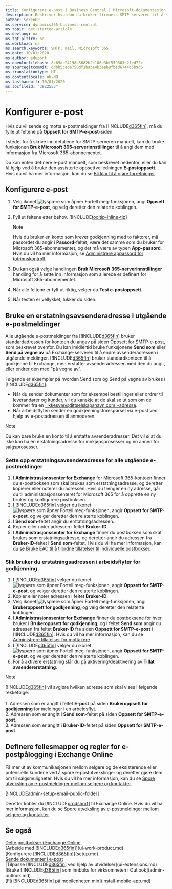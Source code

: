 ```yaml
---
title: Konfigurere e-post i Business Central | Microsoft-dokumentasjon
description: Beskriver hvordan du bruker firmaets SMTP-serveren til å sende og motta e-postmeldinger i Business Central, eller alternativt hvordan du bruker innstillingene for e-postserver som ble opprettet med Microsoft 365-abonnementet.
author: SorenGP
ms.service: dynamics365-business-central
ms.topic: get-started-article
ms.devlang: na
ms.tgt_pltfrm: na
ms.workload: na
ms.search.keywords: SMTP, mail, Microsoft 365
ms.date: 10/01/2020
ms.author: edupont
ms.openlocfilehash: 8c69de24198d8682b2e106e3bf559803c2fed72c
ms.sourcegitcommit: ddbb5cede750df1baba4b3eab8fbed6744b5b9d6
ms.translationtype: HT
ms.contentlocale: nb-NO
ms.lasthandoff: 10/01/2020
ms.locfileid: "3922553"
---
```

# <a name="set-up-email"></a>Konfigurer e-post
Hvis du vil sende og motta e-postmeldinger fra [!INCLUDE[d365fin](includes/d365fin_md.md)], må du fylle ut feltene på **Oppsett for SMTP-e-post**-siden.

I stedet for å skrive inn detaljene for SMTP-serveren manuelt, kan du bruke funksjonen **Bruk Microsoft 365-serverinnstillinger** til å angi dem med informasjon fra Microsoft 365-abonnementet.

Du kan enten definere e-post manuelt, som beskrevet nedenfor, eller du kan få hjelp ved å bruke den assisterte oppsettveiledningen **E-postoppsett**. Hvis du vil ha mer informasjon, kan du se [Bli klar til å gjøre forretninger](ui-get-ready-business.md).  

## <a name="to-set-up-email"></a>Konfigurere e-post
1. Velg ikonet ![lyspære som åpner Fortell meg-funksjonen](media/ui-search/search_small.png "Fortell hva du vil gjøre"), angi **Oppsett for SMTP-e-post**, og velg deretter den relaterte koblingen.
2. Fyll ut feltene etter behov. [!INCLUDE[tooltip-inline-tip](includes/tooltip-inline-tip_md.md)]

    > [!NOTE]
    > Hvis du bruker en konto som krever godkjenning med to faktorer, må passordet du angir i **Passord**-feltet, være det samme som du bruker for Microsoft 365-abonnementet, og det må være av typen **App-passord**. Hvis du vil ha mer informasjon, se [Administrere appassord for totrinnskontroll](/azure/active-directory/user-help/multi-factor-authentication-end-user-app-passwords).
3. Du kan også velge handlingen **Bruk Microsoft 365-serverinnstillinger** handling for å sette inn informasjon som allerede er definert for Microsoft 365-abonnementet.
4. Når alle feltene er fylt ut riktig, velger du **Test e-postoppsett**.
5. Når testen er vellykket, lukker du siden.

## <a name="using-a-substitute-sender-address-on-outbound-email-messages"></a>Bruke en erstatningsavsenderadresse i utgående e-postmeldinger
Alle utgående e-postmeldinger fra [!INCLUDE[d365fin](includes/d365fin_md.md)] bruker standardadressen for kontoen du angav på siden Oppsett for SMTP-e-post, som beskrevet ovenfor. Du kan imidlertid bruke funksjonene **Send som** eller **Send på vegne av** på Exchange-serveren til å endre avsenderadressen i utgående meldinger. [!INCLUDE[d365fin](includes/d365fin_md.md)] bruker standardkontoen til å godkjenne til Exchange, men erstatter avsenderadressen med den du angir, eller endrer den med "på vegne av".

Følgende er eksempler på hvordan Send som og Send på vegne av brukes i [!INCLUDE[d365fin](includes/d365fin_md.md)]:

 * Når du sender dokumenter som for eksempel bestillinger eller ordrer til leverandører og kunder, vil du kanskje at de skal se ut som om de kommer fra en _ikkesvar@dittselskapsnavn.com_-adresse.
 * Når arbeidsflyten sender en godkjenningsforespørsel via e-post ved hjelp av e-postadressen til anmoderen.

> [!Note]
> Du kan bare bruke én konto til å erstatte avsenderadresser. Det vil si at du ikke kan ha én erstatningsadresse for innkjøpsprosesser og en annen for salgsprosesser.

### <a name="to-set-up-the-substitute-sender-address-for-all-outbound-email-messages"></a>Sette opp erstatningsavsenderadresse for alle utgående e-postmeldinger
1. I **Administrasjonssenter for Exchange** for Microsoft 365-kontoen finner du e-postboksen som skal brukes som erstatningsadresse, og deretter kopierer eller noterer du adressen. Hvis du trenger en ny adresse, går du til administrasjonssenteret for Microsoft 365 for å opprette en ny bruker og konfigurere postboksen.
2. I [!INCLUDE[d365fin](includes/d365fin_md.md)] velger du ikonet ![lyspære som åpner Fortell meg-funksjonen](media/ui-search/search_small.png "Fortell hva du vil gjøre"), angir **Oppsett for SMTP-e-post**, og velger deretter den relaterte koblingen.
3. I **Send som**-feltet angir du erstatningsadressen.
4. Kopier eller noter adressen i feltet **Bruker-ID**.
5. I **Administrasjonssenter for Exchange** finner du postboksen som skal brukes som erstatningsadresse, og deretter angir du adressen fra **Bruker-ID**-feltet i **Send som**-feltet. Hvis du vil ha mer informasjon, kan du se [Bruke EAC til å tilordne tillatelser til individuelle postbokser](/Exchange/recipients/mailbox-permissions?view=exchserver-2019#use-the-eac-to-assign-permissions-to-individual-mailboxes).

### <a name="to-use-the-substitute-address-in-approval-workflows"></a>Slik bruker du erstatningsadressen i arbeidsflyter for godkjenning
1. I [!INCLUDE[d365fin](includes/d365fin_md.md)] velger du ikonet ![lyspære som åpner Fortell meg-funksjonen](media/ui-search/search_small.png "Fortell hva du vil gjøre"), angir **Oppsett for SMTP-e-post**, og velger deretter den relaterte koblingen.
2. Kopier eller noter adressen i feltet **Bruker-ID**.
3. Velg ikonet ![lyspære som åpner Fortell meg-funksjonen](media/ui-search/search_small.png "Fortell hva du vil gjøre"), angi **Brukeroppsett for godkjenning**, og velg deretter den relaterte koblingen.
4. I **Administrasjonssenter for Exchange** finner du postboksene for hver bruker i **Brukeroppsett for godkjenning**, og i feltet **Send som** angir du adressen fra feltet **Bruker-ID** fra siden **Oppsett for SMTP-e-post** i [!INCLUDE[d365fin](includes/d365fin_md.md)]. Hvis du vil ha mer informasjon, kan du se [Administrere tillatelser for mottakere](/Exchange/recipients/mailbox-permissions?view=exchserver-2019).
5. I [!INCLUDE[d365fin](includes/d365fin_md.md)] velger du ikonet ![lyspære som åpner Fortell meg-funksjonen](media/ui-search/search_small.png "Fortell hva du vil gjøre"), angir **Oppsett for SMTP-e-post**, og velger deretter den relaterte koblingen.
6. For å aktivere erstatning slår du på aktivering/deaktivering av **Tillat avsendererstatning**.

> [!Note]
> [!INCLUDE[d365fin](includes/d365fin_md.md)] vil avgjøre hvilken adresse som skal vises i følgende rekkefølge: <br><br> 1. Adressen som er angitt i feltet **E-post** på siden **Brukeroppsett for godkjenning** for meldinger i en arbeidsflyt. <br> 2. Adressen som er angitt i **Send som**-feltet på siden **Oppsett for SMTP-e-post**. <br> 3. Adressen som er angitt i **Bruker-ID**-feltet på siden **Oppsett for SMTP-e-post**.

## <a name="set-up-public-folders-and-rules-for-email-logging-in-exchange-online"></a>Definere fellesmapper og regler for e-postpålogging i Exchange Online
Få mer ut av kommunikasjonen mellom selgere og de eksisterende eller potensielle kundene ved å spore e-postutvekslinger og deretter gjøre dem om til salgsmuligheter. Hvis du vil ha mer informasjon, kan du se [Spore utveksling av e-postmeldinger mellom selgere og kontakter](marketing-set-up-email-logging.md).  

[!INCLUDE[admin-setup-email-public-folder](includes/admin-setup-email-public-folder.md)]

Deretter kobler du [!INCLUDE[prodshort](includes/prodshort.md)] til Exchange Online. Hvis du vil ha mer informasjon, kan du se [Spore utveksling av e-postmeldinger mellom selgere og kontakter](marketing-set-up-email-logging.md).  

## <a name="see-also"></a>Se også
[Delte postbokser i Exchange Online](/exchange/collaboration-exo/shared-mailboxes)  
[Arbeide med [!INCLUDE[d365fin](includes/d365fin_md.md)]](ui-work-product.md)  
[Konfigurere [!INCLUDE[d365fin](includes/d365fin_md.md)]](setup.md)  
[Sende dokumenter i e-post](ui-how-send-documents-email.md)  
[Tilpasse [!INCLUDE[d365fin](includes/d365fin_md.md)] ved hjelp av utvidelser](ui-extensions.md)  
[Bruke [!INCLUDE[d365fin](includes/d365fin_md.md)] som innboks for virksomheten i Outlook](admin-outlook.md)  
[Få [!INCLUDE[d365fin](includes/d365fin_md.md)] på mobilenheten min](install-mobile-app.md)
